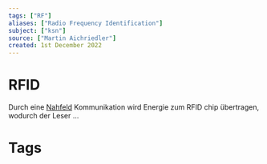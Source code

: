 ```yaml
---
tags: ["RF"]
aliases: ["Radio Frequency Identification"]
subject: ["ksn"]
source: ["Martin Aichriedler"]
created: 1st December 2022
---
```


# RFID

Durch eine [Nahfeld](Antenne.md) Kommunikation wird Energie zum RFID chip übertragen, wodurch der Leser ...

# Tags
